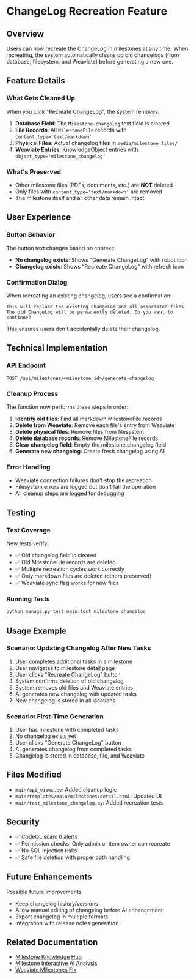 # ChangeLog Recreation Feature

## Overview

Users can now recreate the ChangeLog in milestones at any time. When recreating, the system automatically cleans up old changelogs (from database, filesystem, and Weaviate) before generating a new one.

## Feature Details

### What Gets Cleaned Up

When you click "Recreate ChangeLog", the system removes:

1. **Database Field**: The `Milestone.changelog` text field is cleared
2. **File Records**: All `MilestoneFile` records with `content_type='text/markdown'`
3. **Physical Files**: Actual changelog files in `media/milestone_files/`
4. **Weaviate Entries**: KnowledgeObject entries with `object_type='milestone_changelog'`

### What's Preserved

- Other milestone files (PDFs, documents, etc.) are **NOT** deleted
- Only files with `content_type='text/markdown'` are removed
- The milestone itself and all other data remain intact

## User Experience

### Button Behavior

The button text changes based on context:
- **No changelog exists**: Shows "Generate ChangeLog" with robot icon
- **Changelog exists**: Shows "Recreate ChangeLog" with refresh icon

### Confirmation Dialog

When recreating an existing changelog, users see a confirmation:

```
This will replace the existing ChangeLog and all associated files. 
The old ChangeLog will be permanently deleted. Do you want to continue?
```

This ensures users don't accidentally delete their changelog.

## Technical Implementation

### API Endpoint

```
POST /api/milestones/<milestone_id>/generate-changelog
```

### Cleanup Process

The function now performs these steps in order:

1. **Identify old files**: Find all markdown MilestoneFile records
2. **Delete from Weaviate**: Remove each file's entry from Weaviate
3. **Delete physical files**: Remove files from filesystem
4. **Delete database records**: Remove MilestoneFile records
5. **Clear changelog field**: Empty the milestone.changelog field
6. **Generate new changelog**: Create fresh changelog using AI

### Error Handling

- Weaviate connection failures don't stop the recreation
- Filesystem errors are logged but don't fail the operation
- All cleanup steps are logged for debugging

## Testing

### Test Coverage

New tests verify:
- ✅ Old changelog field is cleared
- ✅ Old MilestoneFile records are deleted
- ✅ Multiple recreation cycles work correctly
- ✅ Only markdown files are deleted (others preserved)
- ✅ Weaviate sync flag works for new files

### Running Tests

```bash
python manage.py test main.test_milestone_changelog
```

## Usage Example

### Scenario: Updating Changelog After New Tasks

1. User completes additional tasks in a milestone
2. User navigates to milestone detail page
3. User clicks "Recreate ChangeLog" button
4. System confirms deletion of old changelog
5. System removes old files and Weaviate entries
6. AI generates new changelog with updated tasks
7. New changelog is stored in all locations

### Scenario: First-Time Generation

1. User has milestone with completed tasks
2. No changelog exists yet
3. User clicks "Generate ChangeLog" button
4. AI generates changelog from completed tasks
5. Changelog is stored in database, file, and Weaviate

## Files Modified

- `main/api_views.py`: Added cleanup logic
- `main/templates/main/milestones/detail.html`: Updated UI
- `main/test_milestone_changelog.py`: Added recreation tests

## Security

- ✅ CodeQL scan: 0 alerts
- ✅ Permission checks: Only admin or item owner can recreate
- ✅ No SQL injection risks
- ✅ Safe file deletion with proper path handling

## Future Enhancements

Possible future improvements:
- Keep changelog history/versions
- Allow manual editing of changelog before AI enhancement
- Export changelog in multiple formats
- Integration with release notes generation

## Related Documentation

- [Milestone Knowledge Hub](MILESTONE_KNOWLEDGE_HUB.md)
- [Milestone Interactive AI Analysis](MILESTONE_INTERACTIVE_AI_ANALYSIS.md)
- [Weaviate Milestones Fix](WEAVIATE_MILESTONES_FIX_SUMMARY.md)

